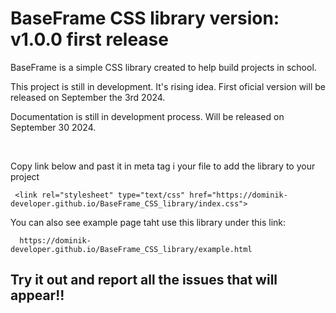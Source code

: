 
# BaseFrame CSS library version: v1.0.0 first release

BaseFrame is a simple CSS library created to help build projects in school.

This project is still in development. It's rising idea. First oficial version will be released on September the 3rd 2024.

Documentation is still in development process. Will be released on September 30 2024.

<br>

Copy link below and past it in meta tag i your file to add the library to your project

     <link rel="stylesheet" type="text/css" href="https://dominik-developer.github.io/BaseFrame_CSS_library/index.css"> 

You can also see example page taht use this library under this link:

      https://dominik-developer.github.io/BaseFrame_CSS_library/example.html

## Try it out and report all the issues that will appear!!

